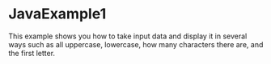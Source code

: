 # JavaExample1
This example shows you how to take input data and display it in several ways such as all uppercase, lowercase, how many characters there are, and the first letter. 
